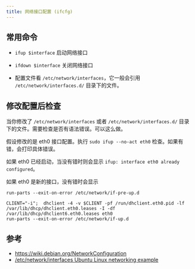 ```yaml
---
title: 网络接口配置 (ifcfg)
---
```



## 常用命令

- `ifup $interface` 启动网络接口
- `ifdown $interface` 关闭网络接口

- 配置文件看 `/etc/network/interfaces`，它一般会引用 `/etc/network/interfaces.d/` 目录下的文件。

## 修改配置后检查

当你修改了 `/etc/network/interfaces` 或者 `/etc/network/interfaces.d/` 目录下的文件。需要检查是否有语法错误。可以这么做。

假设修改的是 eth0 接口配置。执行 `sudo ifup --no-act eth0` 检查。如果有错，会打印具体错误。

如果 eth0 已经启动，当没有错时则会显示 `ifup: interface eth0 already configured`。

如果 eth0 是新的接口，没有错时会显示

```
run-parts --exit-on-error /etc/network/if-pre-up.d

CLIENT="-i";  dhclient -4 -v $CLIENT -pf /run/dhclient.eth0.pid -lf /var/lib/dhcp/dhclient.eth0.leases -I -df /var/lib/dhcp/dhclient6.eth0.leases eth0
run-parts --exit-on-error /etc/network/if-up.d
```


## 参考

- https://wiki.debian.org/NetworkConfiguration
- [/etc/network/interfaces Ubuntu Linux networking example](https://archive.ph/BqbXw)

